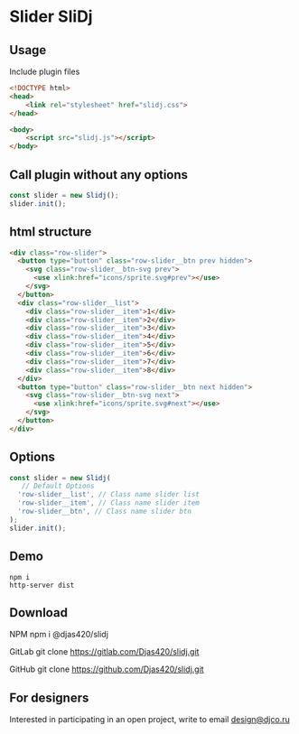 # Slider SliDj

## Usage

Include plugin files

```html
<!DOCTYPE html>
<head>
    <link rel="stylesheet" href="slidj.css">
</head>

<body>
    <script src="slidj.js"></script>
</body>
```

## Call plugin without any options

```js
const slider = new Slidj();
slider.init();
```

## html structure

```html
<div class="row-slider">
  <button type="button" class="row-slider__btn prev hidden">
    <svg class="row-slider__btn-svg prev">
      <use xlink:href="icons/sprite.svg#prev"></use>
    </svg>
  </button>
  <div class="row-slider__list">
    <div class="row-slider__item">1</div>
    <div class="row-slider__item">2</div>
    <div class="row-slider__item">3</div>
    <div class="row-slider__item">4</div>
    <div class="row-slider__item">5</div>
    <div class="row-slider__item">6</div>
    <div class="row-slider__item">7</div>
    <div class="row-slider__item">8</div>
  </div>
  <button type="button" class="row-slider__btn next hidden">
    <svg class="row-slider__btn-svg next">
      <use xlink:href="icons/sprite.svg#next"></use>
    </svg>
  </button>
</div>
```

## Options

```js
const slider = new Slidj(
   // Default Options
  'row-slider__list', // Class name slider list
  'row-slider__item', // Class name slider item
  'row-slider__btn', // Class name slider btn
);
slider.init();
```

## Demo

```shell
npm i
http-server dist
```

## Download

NPM
npm i @djas420/slidj

GitLab
git clone <https://gitlab.com/Djas420/slidj.git>

GitHub
git clone <https://github.com/Djas420/slidj.git>

## For designers

Interested in participating in an open project, write to email [design@djco.ru](mailto:design@djco.ru)
